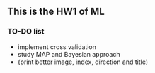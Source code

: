 ## This is the HW1 of ML

### TO-DO list
* implement cross validation
* study MAP and Bayesian approach
* (print better image, index, direction and title)
